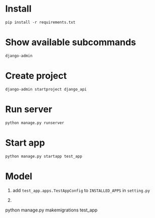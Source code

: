 # Install
```batch
pip install -r requirements.txt
```
# Show available subcommands
```batch
django-admin
```
# Create project
```batch
django-admin startproject django_api
```
# Run server
```batch
python manage.py runserver
```

# Start app
```batch
python manage.py startapp test_app
```

# Model
1. add `test_app.apps.TestAppConfig` to `INSTALLED_APPS` in `setting.py`
2. ```batch
python manage.py makemigrations test_app
```